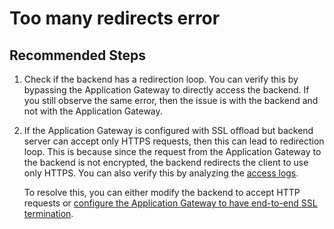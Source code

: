 <properties 
    pageTitle="I'm encountering too many redirects"
    description="Too many redirects"
    infoBubbleText="Common solution article for instructions on how to troubleshoot too many redirects error issues with Application Gateway."	
    service="microsoft.network"
    resource="applicationgateways"
    authors="abshamsft"
    ms.author="absha"
    displayOrder="27"
	selfHelpType="resource"
    articleId="application-gateway-too-many-redirects-error"
    diagnosticScenario="ApplicationGatewayTooManyRedirectsError"
    supportTopicIds="32639115"
    cloudEnvironments="public"
 />

# Too many redirects error

## **Recommended Steps**

1. Check if the backend has a redirection loop. You can verify this by bypassing the Application Gateway to directly access the backend. If you still observe the same error, then the issue is with the backend and not with the Application Gateway.
2. If the Application Gateway is configured with SSL offload  but backend server can accept only HTTPS requests, then this can lead to redirection loop. This is because since the request from the Application Gateway to the backend is not encrypted, the backend redirects the client to use only HTTPS. You can also verify this by analyzing the [access logs](https://docs.microsoft.com/azure/application-gateway/application-gateway-diagnostics#access-log).

    To resolve this, you can either modify the backend to accept  HTTP requests or [configure the Application Gateway to have end-to-end SSL termination](https://docs.microsoft.com/azure/application-gateway/end-to-end-ssl-portal). 
